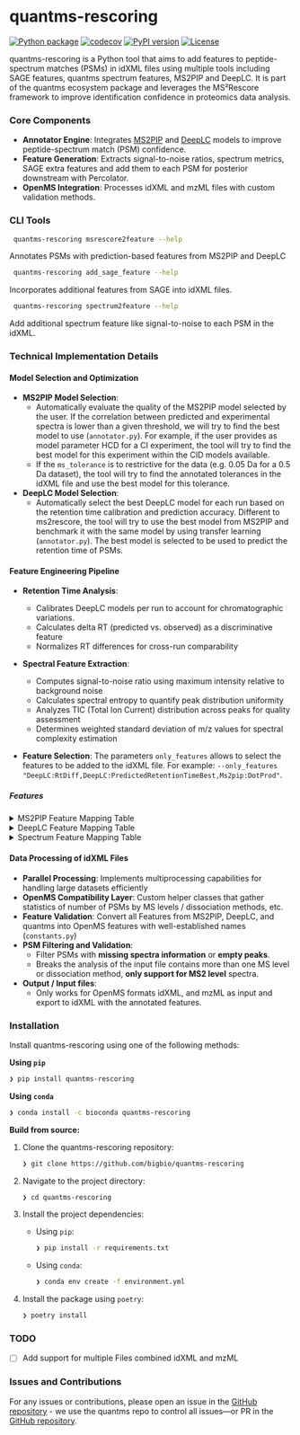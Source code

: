 # quantms-rescoring
    
[![Python package](https://github.com/bigbio/quantms-rescoring/actions/workflows/python-package.yml/badge.svg)](https://github.com/bigbio/quantms-rescoring/actions/workflows/python-package.yml)
[![codecov](https://codecov.io/gh/bigbio/quantms-rescoring/branch/main/graph/badge.svg?token=3ZQZQ2ZQ2D)](https://codecov.io/gh/bigbio/quantms-rescoring)
[![PyPI version](https://badge.fury.io/py/quantms-rescoring.svg)](https://badge.fury.io/py/quantms-rescoring)
[![License](https://img.shields.io/badge/license-Apache%202.0-blue.svg)](https://opensource.org/licenses/Apache-2.0)

quantms-rescoring is a Python tool that aims to add features to peptide-spectrum matches (PSMs) in idXML files using multiple tools including SAGE features, quantms spectrum features, MS2PIP and DeepLC. It is part of the quantms ecosystem package and leverages the MS²Rescore framework to improve identification confidence in proteomics data analysis.

### Core Components

- **Annotator Engine**: Integrates [MS2PIP](https://github.com/compomics/ms2pip) and [DeepLC](https://github.com/compomics/DeepLC) models to improve peptide-spectrum match (PSM) confidence. 
- **Feature Generation**: Extracts signal-to-noise ratios, spectrum metrics, SAGE extra features and add them to each PSM for posterior downstream with Percolator.
- **OpenMS Integration**: Processes idXML and mzML files with custom validation methods.

### CLI Tools

```sh
 quantms-rescoring msrescore2feature --help
```
Annotates PSMs with prediction-based features from MS2PIP and DeepLC

```sh
 quantms-rescoring add_sage_feature --help
```
Incorporates additional features from SAGE into idXML files. 

```sh
 quantms-rescoring spectrum2feature --help
```
Add additional spectrum feature like signal-to-noise to each PSM in the idXML.

### Technical Implementation Details

#### Model Selection and Optimization

- **MS2PIP Model Selection**: 
  - Automatically evaluate the quality of the MS2PIP model selected by the user. If the correlation between predicted and experimental spectra is lower than a given threshold, we will try to find the best model to use (`annotator.py`). For example, if the user provides as model parameter HCD for a CI experiment, the tool will try to find the best model for this experiment within the CID models available. 
  - If the `ms_tolerance` is to restrictive for the data (e.g. 0.05 Da for a 0.5 Da dataset), the tool will try to find the annotated tolerances in the idXML file and use the best model for this tolerance.
- **DeepLC Model Selection**: 
  - Automatically select the best DeepLC model for each run based on the retention time calibration and prediction accuracy. Different to ms2rescore, the tool will try to use the best model from MS2PIP and benchmark it with the same model by using transfer learning (`annotator.py`). The best model is selected to be used to predict the retention time of PSMs.

#### Feature Engineering Pipeline

- **Retention Time Analysis**:
  - Calibrates DeepLC models per run to account for chromatographic variations.
  - Calculates delta RT (predicted vs. observed) as a discriminative feature
  - Normalizes RT differences for cross-run comparability

- **Spectral Feature Extraction**:
  - Computes signal-to-noise ratio using maximum intensity relative to background noise
  - Calculates spectral entropy to quantify peak distribution uniformity
  - Analyzes TIC (Total Ion Current) distribution across peaks for quality assessment
  - Determines weighted standard deviation of m/z values for spectral complexity estimation
- **Feature Selection**: The parameters `only_features` allows to select the features to be added to the idXML file. For example: `--only_features "DeepLC:RtDiff,DeepLC:PredictedRetentionTimeBest,Ms2pip:DotProd"`. 

##### Features

<details>
<summary>MS2PIP Feature Mapping Table</summary>

| MMS2Rescore MS2PIP Feature     | quantms-rescoring Name            |
|--------------------------------|-----------------------------------|
| spec_pearson                   | MS2PIP:SpecPearson                |
| cos_norm                       | MS2PIP:SpecCosineNorm             |
| spec_pearson_norm              | MS2PIP:SpecPearsonNorm            |
| dotprod                        | MS2PIP:DotProd                    |
| ionb_pearson_norm              | MS2PIP:IonBPearsonNorm            |
| iony_pearson_norm              | MS2PIP:IonYPearsonNorm            |
| spec_mse_norm                  | MS2PIP:SpecMseNorm                |
| ionb_mse_norm                  | MS2PIP:IonBMseNorm                |
| iony_mse_norm                  | MS2PIP:IonYMseNorm                |
| min_abs_diff_norm              | MS2PIP:MinAbsDiffNorm             |
| max_abs_diff_norm              | MS2PIP:MaxAbsDiffNorm             |
| abs_diff_Q1_norm               | MS2PIP:AbsDiffQ1Norm              |
| abs_diff_Q2_norm               | MS2PIP:AbsDiffQ2Norm              |
| abs_diff_Q3_norm               | MS2PIP:AbsDiffQ3Norm              |
| mean_abs_diff_norm             | MS2PIP:MeanAbsDiffNorm            |
| std_abs_diff_norm              | MS2PIP:StdAbsDiffNorm             |
| ionb_min_abs_diff_norm         | MS2PIP:IonBMinAbsDiffNorm         |
| ionb_max_abs_diff_norm         | MS2PIP:IonBMaxAbsDiffNorm         |
| ionb_abs_diff_Q1_norm          | MS2PIP:IonBAbsDiffQ1Norm          |
| ionb_abs_diff_Q2_norm          | MS2PIP:IonBAbsDiffQ2Norm          |
| ionb_abs_diff_Q3_norm          | MS2PIP:IonBAbsDiffQ3Norm          |
| ionb_mean_abs_diff_norm        | MS2PIP:IonBMeanAbsDiffNorm        |
| ionb_std_abs_diff_norm         | MS2PIP:IonBStdAbsDiffNorm         |
| iony_min_abs_diff_norm         | MS2PIP:IonYMinAbsDiffNorm         |
| iony_max_abs_diff_norm         | MS2PIP:IonYMaxAbsDiffNorm         |
| iony_abs_diff_Q1_norm          | MS2PIP:IonYAbsDiffQ1Norm          |
| iony_abs_diff_Q2_norm          | MS2PIP:IonYAbsDiffQ2Norm          |
| iony_abs_diff_Q3_norm          | MS2PIP:IonYAbsDiffQ3Norm          |
| iony_mean_abs_diff_norm        | MS2PIP:IonYMeanAbsDiffNorm        |
| iony_std_abs_diff_norm         | MS2PIP:IonYStdAbsDiffNorm         |
| dotprod_norm                   | MS2PIP:DotProdNorm                |
| dotprod_ionb_norm              | MS2PIP:DotProdIonBNorm            |
| dotprod_iony_norm              | MS2PIP:DotProdIonYNorm            |
| cos_ionb_norm                  | MS2PIP:CosIonBNorm                |
| cos_iony_norm                  | MS2PIP:CosIonYNorm                |
| ionb_pearson                   | MS2PIP:IonBPearson                |
| iony_pearson                   | MS2PIP:IonYPearson                |
| spec_spearman                  | MS2PIP:SpecSpearman               |
| ionb_spearman                  | MS2PIP:IonBSpearman               |
| iony_spearman                  | MS2PIP:IonYSpearman               |
| spec_mse                       | MS2PIP:SpecMse                    |
| ionb_mse                       | MS2PIP:IonBMse                    |
| iony_mse                       | MS2PIP:IonYMse                    |
| min_abs_diff_iontype           | MS2PIP:MinAbsDiffIonType          |
| max_abs_diff_iontype           | MS2PIP:MaxAbsDiffIonType          |
| min_abs_diff                   | MS2PIP:MinAbsDiff                 |
| max_abs_diff                   | MS2PIP:MaxAbsDiff                 |
| abs_diff_Q1                    | MS2PIP:AbsDiffQ1                  |
| abs_diff_Q2                    | MS2PIP:AbsDiffQ2                  |
| abs_diff_Q3                    | MS2PIP:AbsDiffQ3                  |
| mean_abs_diff                  | MS2PIP:MeanAbsDiff                |
| std_abs_diff                   | MS2PIP:StdAbsDiff                 |
| ionb_min_abs_diff              | MS2PIP:IonBMinAbsDiff             |
| ionb_max_abs_diff              | MS2PIP:IonBMaxAbsDiff             |
| ionb_abs_diff_Q1               | MS2PIP:IonBAbsDiffQ1              |
| ionb_abs_diff_Q2               | MS2PIP:IonBAbsDiffQ2              |
| ionb_abs_diff_Q3               | MS2PIP:IonBAbsDiffQ3              |
| ionb_mean_abs_diff             | MS2PIP:IonBMeanAbsDiff            |
| ionb_std_abs_diff              | MS2PIP:IonBStdAbsDiff             |
| iony_min_abs_diff              | MS2PIP:IonYMinAbsDiff             |
| iony_max_abs_diff              | MS2PIP:IonYMaxAbsDiff             |
| iony_abs_diff_Q1               | MS2PIP:IonYAbsDiffQ1              |
| iony_abs_diff_Q2               | MS2PIP:IonYAbsDiffQ2              |
| iony_abs_diff_Q3               | MS2PIP:IonYAbsDiffQ3              |
| iony_mean_abs_diff             | MS2PIP:IonYMeanAbsDiff            |
| iony_std_abs_diff              | MS2PIP:IonYStdAbsDiff             |
| dotprod_ionb                   | MS2PIP:DotProdIonB                |
| dotprod_iony                   | MS2PIP:DotProdIonY                |
| cos_ionb                       | MS2PIP:CosIonB                    |
| cos_iony                       | MS2PIP:CosIonY                    |

</details>

<details>
<summary>DeepLC Feature Mapping Table</summary>

| MMS2Rescore DeepLC Feature    | quantms-rescoring Name            |
|-------------------------------|-----------------------------------|
| observed_retention_time       | DeepLC:ObservedRetentionTime      |
| predicted_retention_time      | DeepLC:PredictedRetentionTime     |
| rt_diff                       | DeepLC:RtDiff                     |
| observed_retention_time_best  | DeepLC:ObservedRetentionTimeBest  |
| predicted_retention_time_best | DeepLC:PredictedRetentionTimeBest |
| rt_diff_best                  | DeepLC:RtDiffBest                 |

</details>

<details>
<summary>Spectrum Feature Mapping Table</summary>

| Spectrum Feature    | quantms-rescoring Name            |
|---------------------|-----------------------------------|
| snr                 | Quantms:Snr                       |
| spectral_entropy    | Quantms:SpectralEntropy           |
| fraction_tic_top_10 | Quantms:FracTICinTop10Peaks       |
| weighted_std_mz     | Quantms:WeightedStdMz             |

</details>

#### Data Processing of idXML Files

- **Parallel Processing**: Implements multiprocessing capabilities for handling large datasets efficiently
- **OpenMS Compatibility Layer**: Custom helper classes that gather statistics of number of PSMs by MS levels / dissociation methods, etc.
- **Feature Validation**: Convert all Features from MS2PIP, DeepLC, and quantms into OpenMS features with well-established names (`constants.py`)
- **PSM Filtering and Validation**: 
  - Filter PSMs with **missing spectra information** or **empty peaks**.
  - Breaks the analysis of the input file contains more than one MS level or dissociation method, **only support for MS2 level** spectra. 
- **Output / Input files**: 
  - Only works for OpenMS formats idXML, and mzML as input and export to idXML with the annotated features. 

### Installation

Install quantms-rescoring using one of the following methods:

**Using `pip`**

```sh
❯ pip install quantms-rescoring
```

**Using `conda`** 

```sh
❯ conda install -c bioconda quantms-rescoring
```

**Build from source:**

1. Clone the quantms-rescoring repository:

   ```sh
   ❯ git clone https://github.com/bigbio/quantms-rescoring
   ```

2. Navigate to the project directory:

   ```sh
   ❯ cd quantms-rescoring
   ```

3. Install the project dependencies:

   - Using `pip`:

     ```sh
     ❯ pip install -r requirements.txt
     ```

   - Using `conda`:

     ```sh
     ❯ conda env create -f environment.yml
     ```
  
4. Install the package using `poetry`:

   ```sh
   ❯ poetry install
   ```

### TODO

- [ ] Add support for multiple Files combined idXML and mzML

### Issues and Contributions

For any issues or contributions, please open an issue in the [GitHub repository](https://github.com/bigbio/quantms/issues) - we use the quantms repo to control all issues—or PR in the [GitHub repository](https://github.com/bigbio/quantms-rescoring/pulls). 

